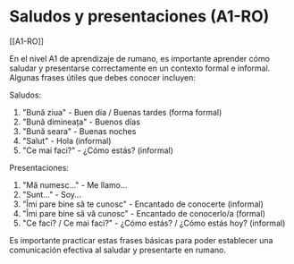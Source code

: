# Saludos y presentaciones (A1-RO)

[[A1-RO]]

En el nivel A1 de aprendizaje de rumano, es importante aprender cómo saludar y presentarse correctamente en un contexto formal e informal. Algunas frases útiles que debes conocer incluyen:

Saludos:
1. "Bună ziua" - Buen día / Buenas tardes (forma formal)
2. "Bună dimineața" - Buenos días
3. "Bună seara" - Buenas noches
4. "Salut" - Hola (informal)
5. "Ce mai faci?" - ¿Cómo estás? (informal)

Presentaciones:
1. "Mă numesc..." - Me llamo...
2. "Sunt..." - Soy...
3. "Îmi pare bine să te cunosc" - Encantado de conocerte (informal)
4. "Îmi pare bine să vă cunosc" - Encantado de conocerlo/a (formal)
5. "Ce faci? / Ce mai faci?" - ¿Cómo estás? / ¿Cómo estás hoy? (informal)

Es importante practicar estas frases básicas para poder establecer una comunicación efectiva al saludar y presentarte en rumano.
